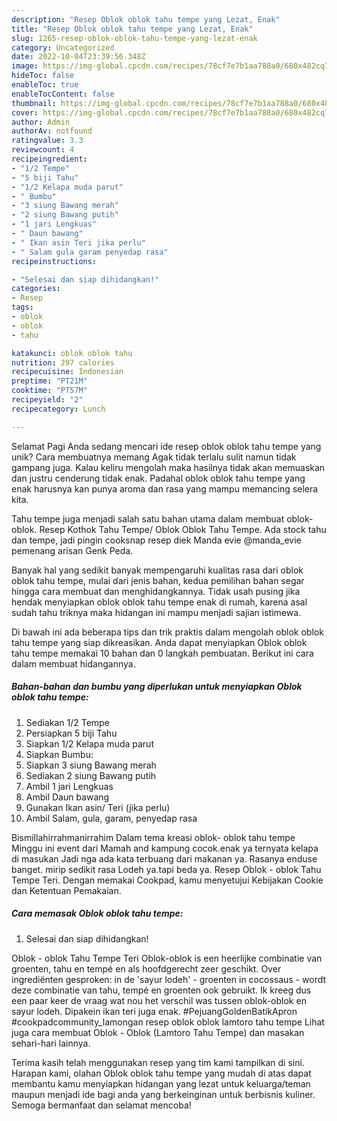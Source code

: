 ```yaml
---
description: "Resep Oblok oblok tahu tempe yang Lezat, Enak"
title: "Resep Oblok oblok tahu tempe yang Lezat, Enak"
slug: 1265-resep-oblok-oblok-tahu-tempe-yang-lezat-enak
category: Uncategorized
date: 2022-10-04T23:39:56.348Z
image: https://img-global.cpcdn.com/recipes/78cf7e7b1aa788a0/680x482cq70/oblok-oblok-tahu-tempe-foto-resep-utama.jpg
hideToc: false
enableToc: true
enableTocContent: false
thumbnail: https://img-global.cpcdn.com/recipes/78cf7e7b1aa788a0/680x482cq70/oblok-oblok-tahu-tempe-foto-resep-utama.jpg
cover: https://img-global.cpcdn.com/recipes/78cf7e7b1aa788a0/680x482cq70/oblok-oblok-tahu-tempe-foto-resep-utama.jpg
author: Admin
authorAv: notfound
ratingvalue: 3.3
reviewcount: 4
recipeingredient:
- "1/2 Tempe"
- "5 biji Tahu"
- "1/2 Kelapa muda parut"
- " Bumbu"
- "3 siung Bawang merah"
- "2 siung Bawang putih"
- "1 jari Lengkuas"
- " Daun bawang"
- " Ikan asin Teri jika perlu"
- " Salam gula garam penyedap rasa"
recipeinstructions:

- "Selesai dan siap dihidangkan!"
categories:
- Resep
tags:
- oblok
- oblok
- tahu

katakunci: oblok oblok tahu 
nutrition: 297 calories
recipecuisine: Indonesian
preptime: "PT21M"
cooktime: "PT57M"
recipeyield: "2"
recipecategory: Lunch

---
```



Selamat Pagi Anda sedang mencari ide resep oblok oblok tahu tempe yang unik? Cara membuatnya memang Agak tidak terlalu sulit namun tidak gampang juga. Kalau keliru mengolah maka hasilnya tidak akan memuaskan dan justru cenderung tidak enak. Padahal oblok oblok tahu tempe yang enak harusnya kan punya aroma dan rasa yang mampu memancing selera kita.


Tahu tempe juga menjadi salah satu bahan utama dalam membuat oblok-oblok. Resep Kothok Tahu Tempe/ Oblok Oblok Tahu Tempe. Ada stock tahu dan tempe, jadi pingin cooksnap resep diek Manda evie @manda_evie pemenang arisan Genk Peda.

Banyak hal yang sedikit banyak mempengaruhi kualitas rasa dari oblok oblok tahu tempe, mulai dari jenis bahan, kedua pemilihan bahan segar hingga cara membuat dan menghidangkannya. Tidak usah pusing jika hendak menyiapkan oblok oblok tahu tempe enak di rumah, karena asal sudah tahu triknya maka hidangan ini mampu menjadi sajian istimewa.


Di bawah ini ada beberapa tips dan trik praktis dalam mengolah oblok oblok tahu tempe yang siap dikreasikan. Anda dapat menyiapkan Oblok oblok tahu tempe memakai 10 bahan dan 0 langkah pembuatan. Berikut ini cara dalam membuat hidangannya.

<!--inarticleads1-->

##### Bahan-bahan dan bumbu yang diperlukan untuk menyiapkan Oblok oblok tahu tempe:

1. Sediakan 1/2 Tempe
1. Persiapkan 5 biji Tahu
1. Siapkan 1/2 Kelapa muda parut
1. Siapkan  Bumbu:
1. Siapkan 3 siung Bawang merah
1. Sediakan 2 siung Bawang putih
1. Ambil 1 jari Lengkuas
1. Ambil  Daun bawang
1. Gunakan  Ikan asin/ Teri (jika perlu)
1. Ambil  Salam, gula, garam, penyedap rasa


Bismillahirrahmanirrahim Dalam tema kreasi oblok- oblok tahu tempe Minggu ini event dari Mamah and kampung cocok.enak ya ternyata kelapa di masukan Jadi nga ada kata terbuang dari makanan ya. Rasanya enduse banget. mirip sedikit rasa Lodeh ya.tapi beda ya. Resep Oblok - oblok Tahu Tempe Teri. Dengan memakai Cookpad, kamu menyetujui Kebijakan Cookie dan Ketentuan Pemakaian. 

<!--inarticleads2-->

##### Cara memasak Oblok oblok tahu tempe:


1. Selesai dan siap dihidangkan!

Oblok - oblok Tahu Tempe Teri Oblok-oblok is een heerlijke combinatie van groenten, tahu en tempé en als hoofdgerecht zeer geschikt. Over ingrediënten gesproken: in de &#39;sayur lodeh&#39; - groenten in cocossaus - wordt deze combinatie van tahu, tempé en groenten ook gebruikt. Ik kreeg dus een paar keer de vraag wat nou het verschil was tussen oblok-oblok en sayur lodeh. Dipakein ikan teri juga enak. #PejuangGoldenBatikApron #cookpadcommunity_lamongan resep oblok oblok lamtoro tahu tempe Lihat juga cara membuat Oblok - Oblok (Lamtoro Tahu Tempe) dan masakan sehari-hari lainnya. 

Terima kasih telah menggunakan resep yang tim kami tampilkan di sini. Harapan kami, olahan Oblok oblok tahu tempe yang mudah di atas dapat membantu kamu menyiapkan hidangan yang lezat untuk keluarga/teman maupun menjadi ide bagi anda yang berkeinginan untuk berbisnis kuliner. Semoga bermanfaat dan selamat mencoba!
